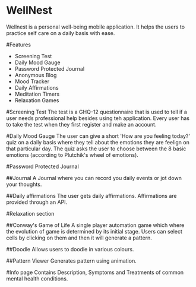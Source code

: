 # WellNest
Wellnest is a personal well-being mobile application. It helps the users to practice self care on a daily basis with ease.

#Features
- Screening Test
- Daily Mood Gauge
- Password Protected Journal
- Anonymous Blog
- Mood Tracker
- Daily Affirmations
- Meditation Timers
- Relaxation Games

#Screening Test
The test is a GHQ-12 questionnaire that is used to tell if a user needs professional help besides using teh application. Every user has to take the test when they first register and make an account.

#Daily Mood Gauge
The user can give a short 'How are you feeling today?' quiz on a daily basis where they tell about the emotions they are feelign on that particular day. The quiz asks the user to choose between the 8 basic emotions (according to Plutchik's wheel of emotions).


#Password Protected Journal

##Journal 
A Journal where you can record you daily events or jot down your thoughts.

##Daily affirmations
The user gets daily affirmations. Affirmations are provided through an API.

#Relaxation section

##Conway's Game of Life
A single player automation game which where the evolution of game is determined by its initial stage. Users can select cells by clicking on them and then it will generate a pattern.

##Doodle
Allows users to doodle in various colours.

##Pattern Viewer
Generates pattern using animation.

#Info page
Contains Description, Symptoms and Treatments of common mental health conditions.
